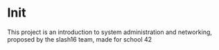 # Init
This project is an introduction to system administration and networking, proposed by the slash16 team, made for school 42
